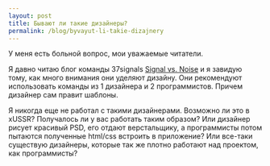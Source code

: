 ```yaml
---
layout: post
title: Бывают ли такие дизайнеры?
permalink: /blog/byvayut-li-takie-dizajnery
---
```

У меня есть больной вопрос, мои уважаемые читатели.

Я давно читаю блог команды 37signals [Signal vs. Noise](http://37signals.com/svn/) и я завидую тому, как много внимания они уделяют дизайну. Они рекомендуют использовать команды из 1 дизайнера и 2 программистов. Причем дизайнер сам правит шаблоны.

Я никогда еще не работал с такими дизайнерами. Возможно ли это в xUSSR? Получалось ли у вас работать таким образом? Или дизайнер рисует красивый PSD, его отдают верстальщику, а программисты потом пытаются полученные html/css встроить в приложение? Или все-таки существую дизайнеры, которые так же плотно работают над проектом, как программисты?